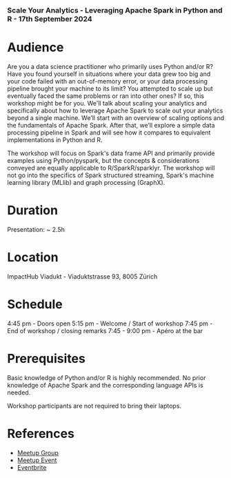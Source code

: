 ### Scale Your Analytics - Leveraging Apache Spark in Python and R - 17th September 2024

# Audience
Are you a data science practitioner who primarily uses Python and/or R? Have you found yourself in situations where your data grew too big and your code failed with an out-of-memory error, or your data processing pipeline brought your machine to its limit? You attempted to scale up but eventually faced the same problems or ran into other ones? If so, this workshop might be for you. We'll talk about scaling your analytics and specifically about how to leverage Apache Spark to scale out your analytics beyond a single machine. We’ll start with an overview of scaling options and the fundamentals of Apache Spark. After that, we’ll explore a simple data processing pipeline in Spark and will see how it compares to equivalent implementations in Python and R.

The workshop will focus on Spark's data frame API and primarily provide examples using Python/pyspark, but the concepts & considerations conveyed are equally applicable to R/SparkR/sparklyr. The workshop will not go into the specifics of Spark structured streaming, Spark's machine learning library (MLlib) and graph processing (GraphX).

# Duration
Presentation: ~ 2.5h

# Location
ImpactHub Viadukt - Viaduktstrasse 93, 8005 Zürich

# Schedule
4:45 pm - Doors open
5:15 pm - Welcome / Start of workshop
7:45 pm - End of workshop / closing remarks
7:45 - 9:00 pm - Apéro at the bar

# Prerequisites
Basic knowledge of Python and/or R is highly recommended. No prior knowledge of Apache Spark and the corresponding language APIs is needed.

Workshop participants are not required to bring their laptops.


# References

* [Meetup Group](https://www.meetup.com/MiraiLabs-Data-Science-Workshops/)
* [Meetup Event](https://www.meetup.com/mirailabs-data-science-workshops/events/302247790/?eventOrigin=group_past_events)
* [Eventbrite](https://www.eventbrite.ch/e/scale-your-analytics-leveraging-apache-spark-in-python-and-r-tickets-939473830517)

